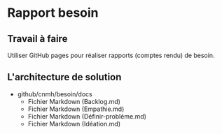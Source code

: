 #  Rapport besoin

## Travail à faire 
Utiliser GitHub pages pour réaliser rapports (comptes rendu) de besoin.

## L'architecture de solution 
- github/cnmh/besoin/docs
  - Fichier Markdown (Backlog.md)
  - Fichier Markdown (Empathie.md)
  - Fichier Markdown (Définir-problème.md)
  - Fichier Markdown (Idéation.md)